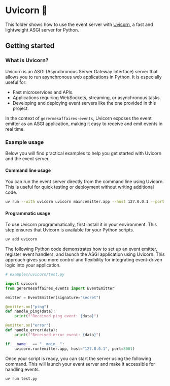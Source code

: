 # Uvicorn 🦄

This folder shows how to use the event server with [Uvicorn](https://github.com/kludex/uvicorn), a fast and lightweight ASGI server for Python.

## Getting started

### What is Uvicorn?

Uvicorn is an ASGI (Asynchronous Server Gateway Interface) server that allows you to run asynchronous web applications in Python. It is especially useful for:

- Fast microservices and APIs.
- Applications requiring WebSockets, streaming, or asynchronous tasks.
- Developing and deploying event servers like the one provided in this project.

In the context of `gerermesaffaires-events`, Uvicorn exposes the event emitter as an ASGI application, making it easy to receive and emit events in real time.

### Example usage

Below you will find practical examples to help you get started with Uvicorn and the event server.

#### Command line usage

You can run the event server directly from the command line using Uvicorn. This is useful for quick testing or deployment without writing additional code.

```bash
uv run --with uvicorn uvicorn main:emitter.app --host 127.0.0.1 --port 8001
```

#### Programmatic usage

To use Uvicorn programmatically, first install it in your environment. This step ensures that Uvicorn is available for your Python scripts.

```bash
uv add uvicorn
```

The following Python code demonstrates how to set up an event emitter, register event handlers, and launch the ASGI application using Uvicorn. This approach gives you more control and flexibility for integrating event-driven logic into your application.

```python
# examples/uvicorn/test.py

import uvicorn
from gerermesaffaires_events import EventEmitter

emitter = EventEmitter(signature="secret")

@emitter.on("ping")
def handle_ping(data):
    print(f"Received ping event: {data}")

@emitter.on("error")
def handle_error(data):
    print(f"Received error event: {data}")

if __name__ == "__main__":
    uvicorn.run(emitter.app, host="127.0.0.1", port=8001)
```

Once your script is ready, you can start the server using the following command. This will launch your event server and make it accessible for handling events.

```bash
uv run test.py
```
